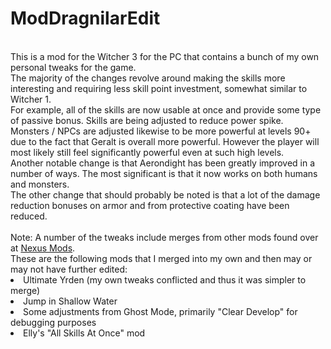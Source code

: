 # ModDragnilarEdit
</br>
This is a mod for the Witcher 3 for the PC that contains a bunch of my own personal tweaks for the game.
</br>
The majority of the changes revolve around making the skills more interesting and requiring less skill point investment, somewhat similar to Witcher 1.
</br>
For example, all of the skills are now usable at once and provide some type of passive bonus. Skills are being adjusted to reduce power spike.
</br>
Monsters / NPCs are adjusted likewise to be more powerful at levels 90+ due to the fact that Geralt is overall more powerful. However the player will most likely still feel significantly powerful even at such high levels.
</br>
Another notable change is that Aerondight has been greatly improved in a number of ways. The most significant is that it now works on both humans and monsters.
</br>
The other change that should probably be noted is that a lot of the damage reduction bonuses on armor and from protective coating have been reduced.
</br>
</br>
Note: A number of the tweaks include merges from other mods found over at <a href="https://www.nexusmods.com/witcher3/">Nexus Mods</A>.
<br>
These are the following mods that I merged into my own and then may or may not have further edited:
<br>
<list>
<li>Ultimate Yrden (my own tweaks conflicted and thus it was simpler to merge)</li>
<li>Jump in Shallow Water</li>
<li>Some adjustments from Ghost Mode, primarily "Clear Develop" for debugging purposes</li>
<li>Elly's "All Skills At Once" mod</li>
</list>
